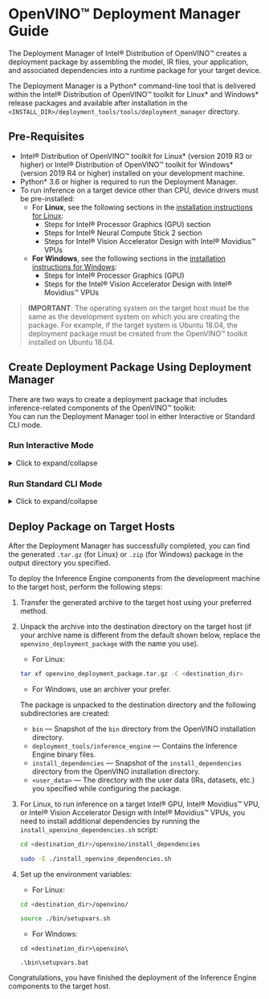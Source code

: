 # OpenVINO™ Deployment Manager Guide

The Deployment Manager of Intel® Distribution of OpenVINO™ creates a deployment package by assembling the model, IR files, your application, and associated dependencies into a runtime package for your target device.

The Deployment Manager is a Python\* command-line tool that is delivered within the Intel® Distribution of OpenVINO™ toolkit for Linux\* and Windows\* release packages and available after installation in the `<INSTALL_DIR>/deployment_tools/tools/deployment_manager` directory.

## Pre-Requisites

* Intel® Distribution of OpenVINO™ toolkit for Linux\* (version 2019 R3 or higher) or Intel® Distribution of OpenVINO™ toolkit for Windows\* (version 2019 R4 or higher) installed on your development machine.
* Python\* 3.6 or higher is required to run the Deployment Manager.
* To run inference on a target device other than CPU, device drivers must be pre-installed:
   * For **Linux**, see the following sections in the [installation instructions for Linux](../install_guides/installing-openvino-linux.md): 
     * Steps for Intel® Processor Graphics (GPU) section 
     * Steps for Intel® Neural Compute Stick 2 section
     * Steps for Intel® Vision Accelerator Design with Intel® Movidius™ VPUs
   * **For Windows**, see the following sections in the [installation instructions for Windows](../install_guides/installing-openvino-windows.md):
     * Steps for Intel® Processor Graphics (GPU)
     * Steps for the Intel® Vision Accelerator Design with Intel® Movidius™ VPUs
     

> **IMPORTANT**: The operating system on the target host must be the same as the development system on which you are creating the package. For example, if the target system is Ubuntu 18.04, the deployment package must be created from the OpenVINO™ toolkit installed on Ubuntu 18.04.     

## Create Deployment Package Using Deployment Manager

There are two ways to create a deployment package that includes inference-related components of the OpenVINO™ toolkit: <br>
You can run the Deployment Manager tool in either Interactive or Standard CLI mode.

### Run Interactive Mode
<details>
  <summary>Click to expand/collapse</summary>
  
Interactive mode provides a user-friendly command-line interface that will guide you through the process with text prompts.

1. To launch the Deployment Manager in the interactive mode, open a new terminal window, go to the Deployment Manager tool directory and run the tool script without parameters:
   ```sh
   <INSTALL_DIR>/deployment_tools/tools/deployment_manager
   ```
   ```sh
   ./deployment_manager.py
   ``` 
2. The target device selection dialog is displayed:
![Deployment Manager selection dialog](../img/selection_dialog.png)
Use the options provided on the screen to complete selection of the target devices and press **Enter** to proceed to the package generation dialog. if you want to interrupt the generation process and exit the program, type **q** and press **Enter**.
3. Once you accept the selection, the package generation dialog is displayed:
![Deployment Manager configuration dialog](../img/configuration_dialog.png)
   1. The target devices you have selected at the previous step appear on the screen. If you want to change the selection, type **b** and press **Enter** to go back to the previous screen. 
   
   2. Use the options provided to configure the generation process, or use the default settings.
   
   3. Once all the parameters are set, type **g** and press **Enter** to generate the package for the selected target devices. If you want to interrupt the generation process and exit the program, type **q** and press **Enter**.

The script successfully completes and the deployment package is generated in the output directory specified. 
</details>

### Run Standard CLI Mode
<details>
  <summary>Click to expand/collapse</summary>

Alternatively, you can run the Deployment Manager tool in the standard CLI mode. In this mode, you specify the target devices and other parameters as command-line arguments of the Deployment Manager Python script. This mode facilitates integrating the tool in an automation pipeline.

To launch the Deployment Manager tool in the standard mode, open a new terminal window, go to the Deployment Manager tool directory and run the tool command with the following syntax:
```sh
./deployment_manager.py <--targets> [--output_dir] [--archive_name] [--user_data]
```

The following options are available:

* `<--targets>` — (Mandatory) List of target devices to run inference. To specify more than one target, separate them with spaces. For example: `--targets cpu gpu vpu`. You can get a list of currently available targets running the tool's help: 
   ```sh
   ./deployment_manager.py -h
   ```
*	`[--output_dir]` — (Optional) Path to the output directory. By default, it set to your home directory.

*	`[--archive_name]` — (Optional) Deployment archive name without extension. By default, it set to `openvino_deployment_package`.

*	`[--user_data]` — (Optional) Path to a directory with user data (IRs, models, datasets, etc.) required for inference. By default, it's set to `None`, which means that the user data are already present on the target host machine.

The script successfully completes and the deployment package is generated in the output directory specified.
</details>

## Deploy Package on Target Hosts

After the Deployment Manager has successfully completed, you can find the generated `.tar.gz` (for Linux) or `.zip` (for Windows) package in the output directory you specified. 

To deploy the Inference Engine components from the development machine to the target host, perform the following steps:

1. Transfer the generated archive to the target host using your preferred method.

2. Unpack the archive into the destination directory on the target host (if your archive name is different from the default shown below, replace the `openvino_deployment_package` with the name you use).
   * For Linux:
   ```sh
   tar xf openvino_deployment_package.tar.gz -C <destination_dir>
   ```
   * For Windows, use an archiver your prefer.  
   
   The package is unpacked to the destination directory and the following subdirectories are created:
      * `bin` — Snapshot of the `bin` directory from the OpenVINO installation directory.
      * `deployment_tools/inference_engine` — Contains the Inference Engine binary files.
      * `install_dependencies` — Snapshot of the `install_dependencies` directory from the OpenVINO installation directory.
      * `<user_data>` — The directory with the user data (IRs, datasets, etc.) you specified while configuring the package.
3. For Linux, to run inference on a target Intel® GPU, Intel® Movidius™ VPU, or Intel® Vision Accelerator Design with Intel® Movidius™ VPUs, you need to install additional dependencies by running the `install_openvino_dependencies.sh` script:
   ```sh
   cd <destination_dir>/openvino/install_dependencies
   ```
   ```sh
   sudo -E ./install_openvino_dependencies.sh
   ```
4. Set up the environment variables:
   * For Linux:
   ```sh
   cd <destination_dir>/openvino/
   ```
   ```sh
   source ./bin/setupvars.sh
   ```
   * For Windows:
   ```
   cd <destination_dir>\openvino\
   ```
   ```
   .\bin\setupvars.bat
   ```

Congratulations, you have finished the deployment of the Inference Engine components to the target host. 